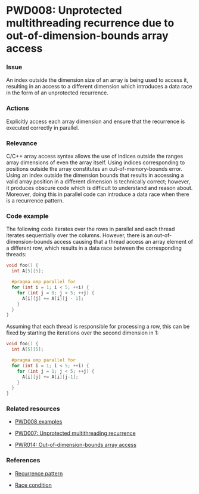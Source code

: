 # PWD008: Unprotected multithreading recurrence due to out-of-dimension-bounds array access

### Issue

An index outside the dimension size of an array is being used to access it,
resulting in an access to a different dimension which introduces a data race in
the form of an unprotected recurrence.

### Actions

Explicitly access each array dimension and ensure that the recurrence is
executed correctly in parallel.

### Relevance

C/C++ array access syntax allows the use of indices outside the ranges array
dimensions of even the array itself. Using indices corresponding to positions
outside the array constitutes an out-of-memory-bounds error. Using an index
outside the dimension bounds that results in accessing a valid array position in
a different dimension is technically correct; however, it produces obscure code
which is difficult to understand and reason about. Moreover, doing this in
parallel code can introduce a data race when there is a recurrence pattern.

### Code example

The following code iterates over the rows in parallel and each thread iterates
sequentially over the columns. However, there is an out-of-dimension-bounds
access causing that a thread access an array element of a different row, which
results in a data race between the corresponding threads:

```c
void foo() {
  int A[5][5];

  #pragma omp parallel for
  for (int i = 1; i < 5; ++i) {
    for (int j = 0; j < 5; ++j) {
      A[i][j] += A[i][j - 1];
    }
  }
}
```

Assuming that each thread is responsible for processing a row, this can be fixed
by starting the iterations over the second dimension in 1:

```c
void foo() {
  int A[5][5];

  #pragma omp parallel for
  for (int i = 1; i < 5; ++i) {
    for (int j = 1; j < 5; ++j) {
      A[i][j] += A[i][j-1];
    }
  }
}
```

### Related resources

* [PWD008 examples](../PWD008)

* [PWD007: Unprotected multithreading recurrence](../PWD007/README.md)

* [PWR014: Out-of-dimension-bounds array access](../PWR014/README.md)

### References

* [Recurrence pattern](../../Glossary/Patterns-for-performance-optimization/Recurrence.md)

* [Race condition](https://en.wikipedia.org/wiki/Race_condition)

